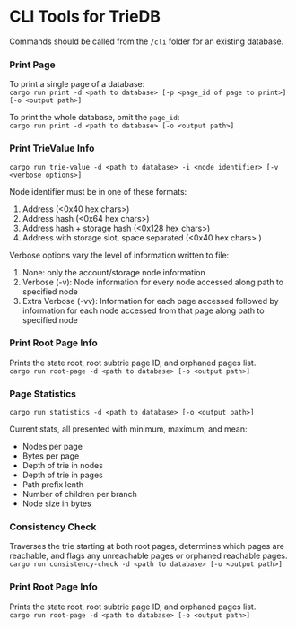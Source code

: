 # CLI Tools for TrieDB #

Commands should be called from the `/cli` folder for an existing database. 

### Print Page ###
To print a single page of a database:  
`cargo run print -d <path to database> [-p <page_id of page to print>] [-o <output path>]`

To print the whole database, omit the `page_id`:  
`cargo run print -d <path to database> [-o <output path>]`


### Print TrieValue Info ###
`cargo run trie-value -d <path to database> -i <node identifier> [-v <verbose options>]`

Node identifier must be in one of these formats:  
  1. Address (<0x40 hex chars>)  
  2. Address hash (<0x64 hex chars>)  
  3. Address hash + storage hash (<0x128 hex chars>)  
  4. Address with storage slot, space separated (<0x40 hex chars> <slot>)  

Verbose options vary the level of information written to file:  
  1. None: only the account/storage node information
  2. Verbose (-v): Node information for every node accessed along path to specified node
  3. Extra Verbose (-vv): Information for each page accessed followed by information for each node accessed from that page along path to specified node


### Print Root Page Info ###
Prints the state root, root subtrie page ID, and orphaned pages list.  
`cargo run root-page -d <path to database> [-o <output path>]`


### Page Statistics ###
`cargo run statistics -d <path to database> [-o <output path>]`

Current stats, all presented with minimum, maximum, and mean:  
  * Nodes per page
  * Bytes per page
  * Depth of trie in nodes
  * Depth of trie in pages
  * Path prefix lenth
  * Number of children per branch
  * Node size in bytes


### Consistency Check ###
Traverses the trie starting at both root pages, determines which pages are reachable, and flags any unreachable pages or orphaned reachable pages.  
`cargo run consistency-check -d <path to database> [-o <output path>]`
### Print Root Page Info ###
Prints the state root, root subtrie page ID, and orphaned pages list.  
`cargo run root-page -d <path to database> [-o <output path>]`




